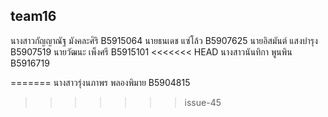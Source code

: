 ﻿## team16
นางสาวกัญญาณัฐ มังคละศิริ B5915064
นายธนเดช แซ่โล้ว B5907625
นายอิสมันต์ แสงบำรุง B5907519
นายวัฒนะ เพ็งศรี B5915101
<<<<<<< HEAD
นางสาวนันทิกา พูนพิน B5916719

=======
นางสาวรุ่งนภาพร พลองพิมาย B5904815
>>>>>>> issue-45

